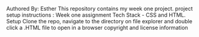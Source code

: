 Authored By: Esther
This repository contains my week one project.
project setup instructions : Week one assignment
Tech Stack - CSS and HTML.
Setup Clone the repo, navigate to the directory on file explorer and double click a .HTML file to open in a browser
copyright and license information
